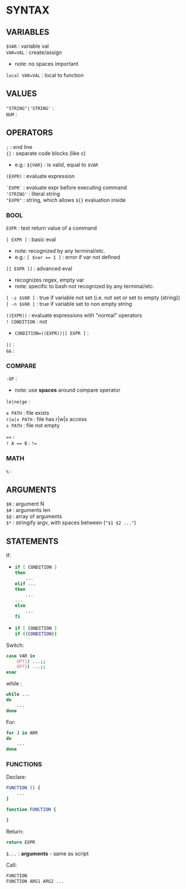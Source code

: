 # SYNTAX

## VARIABLES
`$VAR` : variable val  
`VAR=VAL` : create/assign  
*	note: no spaces important  

`local VAR=VAL` : local to function  

## VALUES
`"STRING"|'STRING'` :  
`NUM` :  
  
## OPERATORS
`;` : end line  
`{}` : separate code blocks (like c)
*	e.g.: `${VAR}` : is valid, equal to `$VAR`

`(EXPR)` : evaluate expression  

`` `EXPR` `` : evaluate expr before executing command  
`'STRING'` : literal string  
`"EXPR"` : string, which allows `${}` evaluation inside  

### BOOL

`EXPR` : test return value of a command  

`[ EXPR ]` : basic eval  
*	note: recognized by any terminal/etc.
*	e.g.: `[ $var == 1 ]` : error if var not defined

`[[ EXPR ]]` : advanced eval  
*	recognizes regex, empty var
*	note: specific to bash not recognized by any terminal/etc.

`[ -z $VAR ]` : true if variable not set (i.e. not set or set to empty (string))  
`[ -n $VAR ]` : true if variable set to non empty string  

`((EXPR))` : evaluate expressions with "normal" operators  
`! CONDITION` : not  
*	`CONDITION=((EXPR))|[ EXPR ]` :  

`||` :  
`&&` :  

### COMPARE
`-OP` :  
*	note: use **spaces** around compare operator  

`le|ne|ge` : 

`e PATH` : file exists  
`r|w|x PATH` : file has r|w|x access  	
`s PATH` : file not empty  

`==` :  
`! A == B` : `!=`  

### MATH
`%` :  

## ARGUMENTS  
`$N` : argument N  
`$#` : arguments len  
`$@` : array of arguments  
`$*` : stringify argv, with spaces between (`"$1 $2 ..."`)

## STATEMENTS

If:
*	```bash
	if [ CONDITION ]
	then
		...
	elif ...
	then
		...
	...
	else
		...
	fi
	```
*	```bash
	if [ CONDITION ]
	if ((CONDITION))
	```



Switch:  
```bash
case VAR in
	OPT1) ...;;
	OPT2) ...;;
esac
```

while :  
```bash
while ...
do
	...
done
```

For:
```bash
for J in ARR 
do
    ...
done
```

### FUNCTIONS

Declare:
```bash
FUNCTION () {
	...
}

function FUNCTION {

}
```

Return:
```bash
return EXPR
```

`$...` : **arguments** - same as script  

Call:  
```bash
FUNCTION
FUNCTION ARG1 ARG2 ...
```